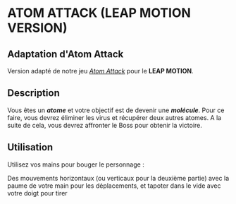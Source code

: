 # ATOM ATTACK (LEAP MOTION VERSION)

## Adaptation d'Atom Attack

Version adapté de notre jeu _[Atom Attack](http://http://gameweek.mattieuvendeville.fr/)_ pour le __LEAP MOTION__.

## Description

Vous êtes un ___atome___ et votre objectif est de devenir une ___molécule___.
Pour ce faire, vous devrez éliminer les virus et récupérer deux autres atomes.
A la suite de cela, vous devrez affronter le Boss pour obtenir la victoire.

## Utilisation

Utilisez vos mains pour bouger le personnage :

Des mouvements horizontaux (ou verticaux pour la deuxième partie) avec la paume de votre main pour les déplacements,
et tapoter dans le vide avec votre doigt pour tirer
